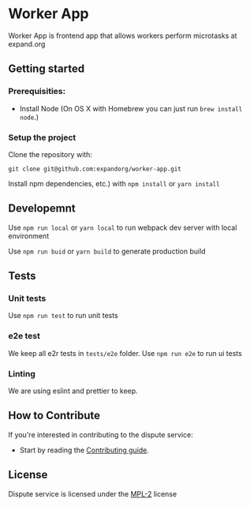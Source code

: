 # Worker App
 
Worker App is frontend app that allows workers perform microtasks at expand.org

## Getting started 

### Prerequisities:

- Install Node (On OS X with Homebrew you can just run `brew install node`.)

### Setup the project

Clone the repository with: 

`git clone git@github.com:expandorg/worker-app.git`

Install npm dependencies, etc.) with `npm install` or `yarn install`

## Developemnt

Use `npm run local` or `yarn local` to run webpack dev server with local environment

Use `npm run buid` or `yarn build` to generate production build

## Tests

### Unit tests
Use `npm run test` to run unit tests

### e2e test

We keep all e2r tests in `tests/e2e` folder. 
Use `npm run e2e` to run ui tests

### Linting

We are using eslint and prettier to keep. 

## How to Contribute

If you're interested in contributing to the dispute service:

 * Start by reading the [Contributing guide](CONTRIBUTING.md).

## License

Dispute service is licensed under the [MPL-2](license) license
